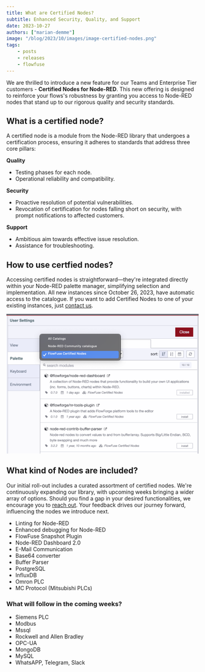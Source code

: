 ```yaml
---
title: What are Certified Nodes?
subtitle: Enhanced Security, Quality, and Support 
date: 2023-10-27
authors: ["marian-demme"]
image: "/blog/2023/10/images/image-certified-nodes.png"
tags:
    - posts
    - releases
    - flowfuse
---
```

We are thrilled to introduce a new feature for our Teams and Enterprise Tier customers - **Certified Nodes for Node-RED**. This new offering is designed to reinforce your flows's robustness by granting you access to Node-RED nodes that stand up to our rigorous quality and security standards.

<!--more-->

## What is a certified node?

A certified node is a module from the Node-RED library that undergoes a certification process, ensuring it adheres to standards that address three core pillars:

**Quality**

- Testing phases for each node.
- Operational reliability and compatibility.

**Security**

- Proactive resolution of potential vulnerabilities.
- Revocation of certification for nodes falling short on security, with prompt notifications to affected customers.

**Support**

- Ambitious aim towards effective issue resolution.
- Assistance for troubleshooting.

## How to use certfied nodes?

Accessing certified nodes is straightforward—they're integrated directly within your Node-RED palette manager, simplifying selection and implementation. All new instances since October 26, 2023, have automatic access to the catalogue. If you want to add Certified Nodes to one of your existing instances, just [contact us](https://flowfuse.com/support/).

![Node-RED palette manager](./images/certified-nodes.png)

## What kind of Nodes are included?

Our initial roll-out includes a curated assortment of certified nodes. We're continuously expanding our library, with upcoming weeks bringing a wider array of options. Should you find a gap in your desired functionalities, we encourage you to [reach out](https://community.flowfuse.com/). Your feedback drives our journey forward, influencing the nodes we introduce next.

- Linting for Node-RED
- Enhanced debugging for Node-RED
- FlowFuse Snapshot Plugin
- Node-RED Dashboard 2.0
- E-Mail Communication
- Base64 converter
- Buffer Parser
- PostgreSQL
- InfluxDB
- Omron PLC
- MC Protocol (Mitsubishi PLCs)

### What will follow in the coming weeks?

- Siemens PLC
- Modbus
- Mssql
- Rockwell and Allen Bradley
- OPC-UA
- MongoDB
- MySQL
- WhatsAPP, Telegram, Slack